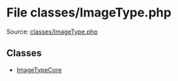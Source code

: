 File classes/ImageType.php
=========

Source: [classes/ImageType.php](https://github.com/PrestaShop/PrestaShop/blob/1.5.6.0/classes/ImageType.php)


Classes
-------

* [ImageTypeCore](class.ImageTypeCore.md)

